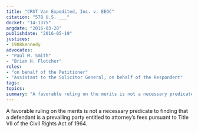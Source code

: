 ```yaml
---
title: "CRST Van Expedited, Inc. v. EEOC"
citation: "578 U.S. ___"
docket: "14-1375"
argdate: "2016-03-28"
publishdate: "2016-05-19"
justices:
- 1988kennedy
advocates:
- "Paul M. Smith"
- "Brian H. Fletcher"
roles:
- "on behalf of the Petitioner"
- "Assistant to the Solicitor General, on behalf of the Respondent"
tags:
topics:
summary: "A favorable ruling on the merits is not a necessary predicate to finding that a defendant is a prevailing party entitled to attorney’s fees pursuant to Title VII of the Civil Rights Act of 1964."
---
```

A favorable ruling on the merits is not a necessary predicate to finding that a defendant is a prevailing party entitled to attorney’s fees pursuant to Title VII of the Civil Rights Act of 1964.

